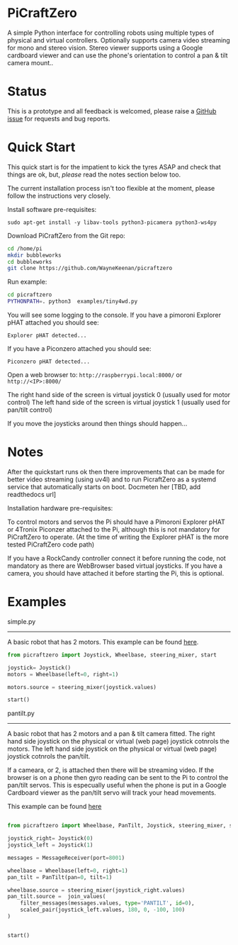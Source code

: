 PiCraftZero
===========

A simple Python interface for controlling robots using multiple types of physical and virtual controllers. 
Optionally supports camera video streaming for mono and stereo vision. Stereo viewer supports using a Google cardboard viewer and can use the phone's orientation to control a pan & tilt camera mount..


Status
======

This is a prototype and all feedback is welcomed, please raise a [GitHub issue]() for requests and bug reports.



Quick Start
===========

This quick start is for the impatient to kick the tyres ASAP and check that things are ok, but, *please* read the notes section below too.

The current installation process isn't too flexible at the moment, please follow the instructions very closely.


Install software pre-requisites:
```
sudo apt-get install -y libav-tools python3-picamera python3-ws4py
```

Download PiCraftZero from the Git repo:
 
```bash
cd /home/pi
mkdir bubbleworks
cd bubbleworks
git clone https://github.com/WayneKeenan/picraftzero
```


Run example:


```bash
cd picraftzero
PYTHONPATH=. python3  examples/tiny4wd.py
```

You will see some logging to the console.
If you have a pimoroni Explorer pHAT attached you should see:

```Explorer pHAT detected...```


If you have a Piconzero attached you should see:

```Piconzero pHAT detected...```



Open a web browser to: `http://raspberrypi.local:8000/` or `http://<IP>:8000/`

The right hand side of the screen is virtual joystick 0 (usually used for motor control)
The left hand side of the screen is virtual joystick 1 (usually used for pan/tilt control)

If you move the joysticks around then things should happen...

Notes
=====

After the quickstart runs ok then there improvements that can be made for better video streaming (using uv4l) and to run PicraftZero as a systemd service that automatically starts on boot. Docmeten her [TBD, add readthedocs url]


Installation hardware pre-requisites:

To control motors and servos the Pi should have a Pimoroni Explorer pHAT or 4Tronix Piconzer attached to the Pi, although this is not mandatory for PiCraftZero to operate. (At the time of writing the Explorer pHAT is the more tested PiCraftZero code path)

If you have a RockCandy controller connect it before running the code, not mandatory as there are WebBrowser based virtual joysticks.
If you have a camera, you should have attached it before starting the Pi, this is optional.



Examples
========


simple.py
*********

A basic robot that has 2 motors.
This example can be found [here](examples/tiny4wd.py).


```python
from picraftzero import Joystick, Wheelbase, steering_mixer, start

joystick= Joystick()                         
motors = Wheelbase(left=0, right=1)  

motors.source = steering_mixer(joystick.values)

start()
```

pantilt.py
**********


A basic robot that has 2 motors and a pan & tilt camera fitted.
The right hand side joystick on the physical or virtual (web page) joystick cotnrols the motors.
The left hand side joystick on the physical or virtual (web page) joystick cotnrols the pan/tilt.

If a cameara, or 2, is attached then there will be streaming video.
If the browser is on a phone then gyro reading can be sent to the Pi to control the pan/tilt servos.  This is especually useful when the phone is put in a Google Cardboard viewer as the pan/tilt servo will track your head movements.
 
 
This example can be found [here](examples/pantilt.py)


```python

from picraftzero import Wheelbase, PanTilt, Joystick, steering_mixer, scaled_pair, start, filter_messages, MessageReceiver, join_values

joystick_right= Joystick(0)
joystick_left = Joystick(1)

messages = MessageReceiver(port=8001)

wheelbase = Wheelbase(left=0, right=1) 
pan_tilt = PanTilt(pan=0, tilt=1)      

wheelbase.source = steering_mixer(joystick_right.values)
pan_tilt.source =  join_values(
    filter_messages(messages.values, type='PANTILT', id=0),
    scaled_pair(joystick_left.values, 180, 0, -100, 100)
)


start()
```



